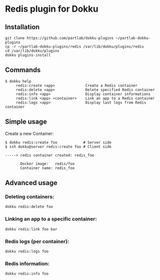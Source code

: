 # Redis plugin for Dokku

## Installation

```
git clone https://github.com/partlab/dokku-plugins ~/partlab-dokku-plugins
cp -r ~/partlab-dokku-plugins/redis /var/lib/dokku/plugins/redis
cd /var/lib/dokku/plugins
dokku plugins-install
```

## Commands

```
$ dokku help
     redis:create <app>              Create a Redis container
     redis:delete <app>              Delete specified Redis container
     redis:info <app>                Display container informations
     redis:link <app> <container>    Link an app to a Redis container
     redis:logs <app>                Display last logs from Redis container
```

## Simple usage

Create a new Container:

```
$ dokku redis:create foo            # Server side
$ ssh dokku@server redis:create foo # Client side

-----> redis container created: redis_foo

       Docker image:   redis/foo
       Container name: redis_foo
```

## Advanced usage

### Deleting containers:

```
dokku redis:delete foo
```

### Linking an app to a specific container:

```
dokku redis:link foo bar
```

### Redis logs (per container):

```
dokku redis:logs foo
```

### Redis information:

```
dokku redis:info foo
```
